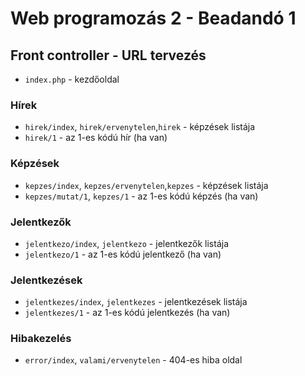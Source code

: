 # Web programozás 2 - Beadandó 1

## Front controller - URL tervezés

- `index.php` - kezdőoldal

### Hírek

- `hirek/index`, `hirek/ervenytelen`,`hirek` - képzések listája
- `hirek/1` - az 1-es kódú hír (ha van)


### Képzések

- `kepzes/index`, `kepzes/ervenytelen`,`kepzes` - képzések listája
- `kepzes/mutat/1`, `kepzes/1` - az 1-es kódú képzés (ha van)

### Jelentkezők

- `jelentkezo/index`, `jelentkezo` - jelentkezők listája
- `jelentkezo/1` - az 1-es kódú jelentkező (ha van)

### Jelentkezések

- `jelentkezes/index`, `jelentkezes` - jelentkezések listája
- `jelentkezes/1` - az 1-es kódú jelentkezés (ha van)

### Hibakezelés

- `error/index`, `valami/ervenytelen` - 404-es hiba oldal 
